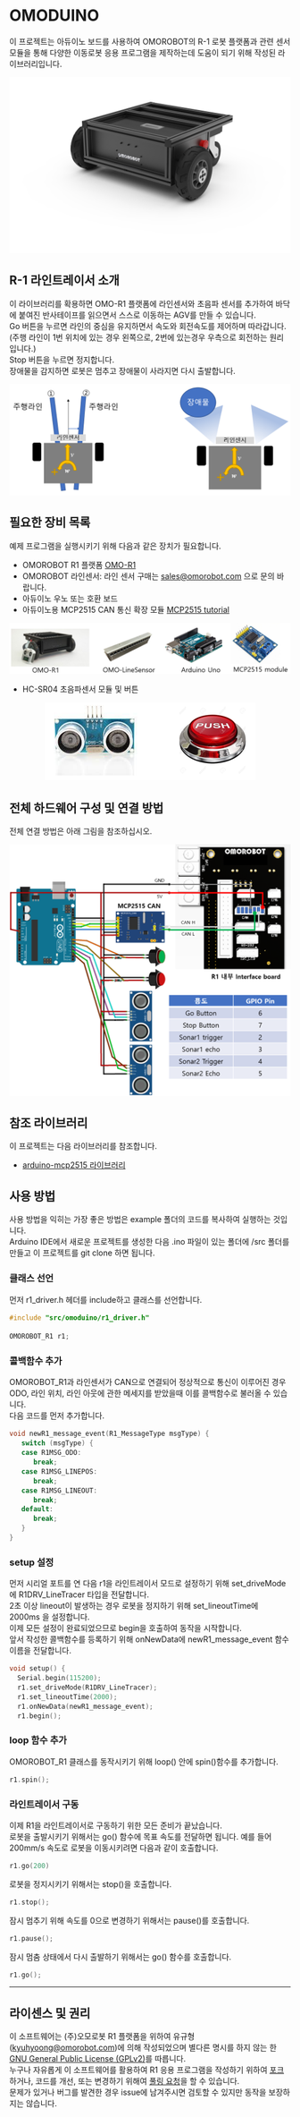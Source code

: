 # OMODUINO

이 프로젝트는 아듀이노 보드를 사용하여 OMOROBOT의 R-1 로봇 플랫폼과 관련 센서 모듈을 통해 다양한 이동로봇 응용 프로그램을 제작하는데 도움이 되기 위해 작성된 라이브러리입니다.  
<div align="center">
  <img src="images/omo_r1.png">
</div>

## R-1 라인트레이서 소개

이 라이브러리를 확용하면 OMO-R1 플랫폼에 라인센서와 초음파 센서를 추가하여 바닥에 붙여진 반사테이프를 읽으면서 스스로 이동하는 AGV를 만들 수 있습니다.  
Go 버튼을 누르면 라인의 중심을 유지하면서 속도와 회전속도를 제어하며 따라갑니다. (주행 라인이 1번 위치에 있는 경우 왼쪽으로, 2번에 있는경우 우측으로 회전하는 원리입니다.)  
Stop 버튼을 누르면 정지합니다.  
장애물을 감지하면 로봇은 멈추고 장애물이 사라지면 다시 출발합니다.  

<div align="center">
  <img src="images/linetracer_intro.png">
</div>


## 필요한 장비 목록

예제 프로그램을 실행시키기 위해 다음과 같은 장치가 필요합니다.

 - OMOROBOT R1 플랫폼 [OMO-R1](https://www.omorobot.com/omo-r1)
 - OMOROBOT 라인센서: 라인 센서 구매는 sales@omorobot.com 으로 문의 바랍니다.
 - 아듀이노 우노 또는 호환 보드
 - 아듀이노용 MCP2515 CAN 통신 확장 모듈 [MCP2515 tutorial](https://www.electronicshub.org/arduino-mcp2515-can-bus-tutorial/)
<div align="center">
  <img src="images/components.png">
</div>

 - HC-SR04 초음파센서 모듈 및 버튼  
<div align="center">
  <img src="images/sensors.png">
</div>

## 전체 하드웨어 구성 및 연결 방법

전체 연결 방법은 아래 그림을 참조하십시오. 

<div align="center">
  <img src="images/hardware.png">
</div>

## 참조 라이브러리

 이 프로젝트는 다음 라이브러리를 참조합니다.
  - [arduino-mcp2515 라이브러리](https://github.com/autowp/arduino-mcp2515)

## 사용 방법

사용 방법을 익히는 가장 좋은 방법은 example 폴더의 코드를 복사하여 실행하는 것입니다.  
Arduino IDE에서 새로운 프로젝트를 생성한 다음 .ino 파일이 있는 폴더에 /src 폴더를 만들고 이 프로젝트를 git clone 하면 됩니다. 

### 클래스 선언

먼저 r1_driver.h 헤더를 include하고 클래스를 선언합니다.

```C++
#include "src/omoduino/r1_driver.h"

OMOROBOT_R1 r1;
```

### 콜백함수 추가

OMOROBOT_R1과 라인센서가 CAN으로 연결되어 정상적으로 통신이 이루어진 경우 ODO, 라인 위치, 라인 아웃에 관한 메세지를 받았을때 이를 콜백함수로 불러올 수 있습니다.  
다음 코드를 먼저 추가합니다.

```C++
void newR1_message_event(R1_MessageType msgType) {
   switch (msgType) {
   case R1MSG_ODO:
      break;
   case R1MSG_LINEPOS:
      break;
   case R1MSG_LINEOUT:
      break;
   default:
      break;
   }
}
```

### setup 설정

먼저 시리얼 포트를 연 다음 r1을 라인트레이서 모드로 설정하기 위해 set_driveMode에 R1DRV_LineTracer 타입을 전달합니다.  
2초 이상 lineout이 발생하는 경우 로봇을 정지하기 위해 set_lineoutTime에 2000ms 을 설정합니다.  
이제 모든 설정이 완료되었으므로 begin을 호출하여 동작을 시작합니다.  
앞서 작성한 콜백함수를 등록하기 위해 onNewData에 newR1_message_event 함수 이름을 전달합니다.

```C++
void setup() {
  Serial.begin(115200);
  r1.set_driveMode(R1DRV_LineTracer);
  r1.set_lineoutTime(2000);
  r1.onNewData(newR1_message_event);
  r1.begin();
```

### loop 함수 추가

OMOROBOT_R1 클래스를 동작시키기 위해 loop() 안에 spin()함수를 추가합니다.

```C++
r1.spin();
```

### 라인트레이서 구동

이제 R1을 라인트레이서로 구동하기 위한 모든 준비가 끝났습니다.  
로봇을 출발시키기 위해서는 go() 함수에 목표 속도를 전달하면 됩니다.
예를 들어 200mm/s 속도로 로봇을 이동시키려면 다음과 같이 호출합니다.

```C++
r1.go(200)
```

로봇을 정지시키기 위해서는 stop()을 호출합니다.
```C++
r1.stop();
```

잠시 멈추기 위해 속도를 0으로 변경하기 위해서는 pause()를 호출합니다.
```C++
r1.pause();
```

잠시 멈춤 상태에서 다시 출발하기 위해서는 go() 함수를 호출합니다.
```C++
r1.go();
```


----

## 라이센스 및 권리

이 소프트웨어는 (주)오모로봇 R1 플랫폼을 위하여 유규형 ([kyuhyoong@omorobot.com](kyuhyoong@omorobot.com "kyuhyoong@omorobot.com"))에 의해 작성되었으며 별다른 명시를 하지 않는 한 [GNU General Public License (GPLv2)](https://www.gnu.org/licenses/old-licenses/gpl-2.0.en.html)를 따릅니다.  
누구나 자유롭게 이 소프트웨어를 활용하여 R1 응용 프로그램을 작성하기 위하여 [포크](https://help.github.com/articles/fork-a-repo)하거나, 코드를 개선, 또는 변경하기 위해여 [풀링 요청](https://help.github.com/articles/using-pull-requests)을 할 수 있습니다.  
문제가 있거나 버그를 발견한 경우 issue에 남겨주시면 검토할 수 있지만 동작을 보장하지는 않습니다.
